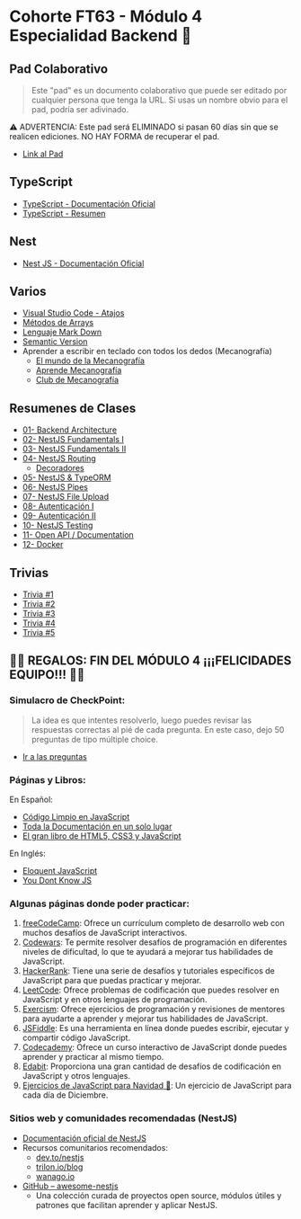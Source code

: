 # Cohorte FT63 - Módulo 4 Especialidad Backend 💾

## Pad Colaborativo

> Este "pad" es un documento colaborativo que puede ser editado por cualquier persona que tenga la URL. Si usas un nombre obvio para el pad, podría ser adivinado.

⚠️ ADVERTENCIA: Este pad será ELIMINADO si pasan 60 días sin que se realicen ediciones. NO HAY FORMA de recuperar el pad.

- [Link al Pad](https://pad.riseup.net/p/ft63-back)

## TypeScript

- [TypeScript - Documentación Oficial](https://www.typescriptlang.org/)
- [TypeScript - Resumen](./readmes/TypeScript.md)

## Nest

- [Nest JS - Documentación Oficial](https://nestjs.com/)

## Varios

- [Visual Studio Code - Atajos](./readmes/vsc-01.md)
- [Métodos de Arrays](./readmes/arrays-metodos.md)
- [Lenguaje Mark Down](./readmes/MarkDown.md)
- [Semantic Version](./readmes/SemanticVersion.md)
- Aprender a escribir en teclado con todos los dedos (Mecanografía)
  - [El mundo de la Mecanografía](https://www.edclub.com/es/library/el-mundo-de-la-mecanograf%C3%ADa)
  - [Aprende Mecanografía](https://www.mecanografia-online.com/)
  - [Club de Mecanografía](https://www-typingclub-com.translate.goog/?_x_tr_sl=en&_x_tr_tl=es&_x_tr_hl=es&_x_tr_pto=tc)

## Resumenes de Clases

- [01- Backend Architecture](./readmes/NestJS-01.md)
- [02- NestJS Fundamentals I](./readmes/NestJS-02.md)
- [03- NestJS Fundamentals II](./readmes/NestJS-03.md)
- [04- NestJS Routing](./readmes/NestJS-04.md)
  - [Decoradores](./readmes/Decoradores.md)
- [05- NestJS & TypeORM](./readmes/NestJS-05.md)
- [06- NestJS Pipes](./readmes/NestJS-06.md)
- [07- NestJS File Upload](./readmes/NestJS-07.md)
- [08- Autenticación I](./readmes/NestJS-08.md)
- [09- Autenticación II](./readmes/NestJS-09.md)
- [10- NestJS Testing](./readmes/NestJS-10.md)
- [11- Open API / Documentation](./readmes/NestJS-11.md)
- [12- Docker](./readmes/NestJS-12.md)

## Trivias

- [Trivia #1](./readmes/trivia-01.md)
- [Trivia #2](./readmes/trivia-02.md)
- [Trivia #3](./readmes/trivia-03.md)
- [Trivia #4](./readmes/trivia-04.md)
- [Trivia #5](./readmes/trivia-05.md)

## 🎉🎉 REGALOS: FIN DEL MÓDULO 4 ¡¡¡FELICIDADES EQUIPO!!! 🎉🎉

### Simulacro de CheckPoint:

> La idea es que intentes resolverlo, luego puedes revisar las respuestas correctas al pié de cada pregunta.
> En este caso, dejo 50 preguntas de tipo múltiple choice.

- [Ir a las preguntas](./readmes/Trivia-07.md)

### Páginas y Libros:

En Español:

- [Código Limpio en JavaScript](https://github.com/andersontr15/clean-code-javascript-es)
- [Toda la Documentación en un solo lugar](https://devdocs.io/)
- [El gran libro de HTML5, CSS3 y JavaScript](https://github.com/jorgegarba/CodiGo8/blob/master/El%20gran%20libro%20de%20HTML5%2C%20CSS3%20y%20JavaScript%20Ed%203.pdf)

En Inglés:

- [Eloquent JavaScript](https://eloquentjavascript.net/)
- [You Dont Know JS](https://github.com/getify/You-Dont-Know-JS)

### Algunas páginas donde poder practicar:

1. [freeCodeCamp](https://www.freecodecamp.org/): Ofrece un currículum completo de desarrollo web con muchos desafíos de JavaScript interactivos.
2. [Codewars](https://www.codewars.com/): Te permite resolver desafíos de programación en diferentes niveles de dificultad, lo que te ayudará a mejorar tus habilidades de JavaScript.
3. [HackerRank](https://www.hackerrank.com/): Tiene una serie de desafíos y tutoriales específicos de JavaScript para que puedas practicar y mejorar.
4. [LeetCode](https://leetcode.com/): Ofrece problemas de codificación que puedes resolver en JavaScript y en otros lenguajes de programación.
5. [Exercism](https://exercism.org/): Ofrece ejercicios de programación y revisiones de mentores para ayudarte a aprender y mejorar tus habilidades de JavaScript.
6. [JSFiddle](https://jsfiddle.net/): Es una herramienta en línea donde puedes escribir, ejecutar y compartir código JavaScript.
7. [Codecademy](https://www.codecademy.com/): Ofrece un curso interactivo de JavaScript donde puedes aprender y practicar al mismo tiempo.
8. [Edabit](https://edabit.com/): Proporciona una gran cantidad de desafíos de codificación en JavaScript y otros lenguajes.
9. [Ejercicios de JavaScript para Navidad 🎄](https://adventjs.dev/es): Un ejercicio de JavaScript para cada día de Diciembre.

### Sitios web y comunidades recomendadas (NestJS)

- [Documentación oficial de NestJS](https://nestjs.com/)
- Recursos comunitarios recomendados:
  - [dev.to/nestjs](https://dev.to/nestjs)
  - [trilon.io/blog](https://trilon.io/blog)
  - [wanago.io](https://wanago.io/)
- [GitHub – awesome-nestjs](https://github.com/nestjs/awesome-nestjs?utm_source=chatgpt.com)
  - Una colección curada de proyectos open source, módulos útiles y patrones que facilitan aprender y aplicar NestJS.
